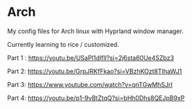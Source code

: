 # Arch
My config files for Arch linux with Hyprland window manager.

Currently learning to rice / customized.

Part 1 : https://youtu.be/USaPI1dIflI?si=2j6sta60Ue4SZbz3

Part 2: https://youtu.be/GrpJRKfFkao?si=VBzhKOzt8TIhaWJ1

Part 3: https://www.youtube.com/watch?v=qnTGwMhSJrI

Part 4: https://youtu.be/p1-9vBtZtqQ?si=bHh0Dhs8QEJpB9xP

